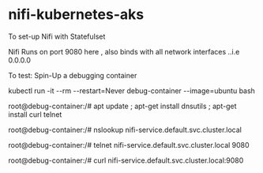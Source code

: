 # nifi-kubernetes-aks
To set-up Nifi with Statefulset


Nifi Runs on port 9080 here , also binds with all network interfaces ..i.e 0.0.0.0


To test:
Spin-Up a debugging container

kubectl run -it --rm --restart=Never debug-container --image=ubuntu bash

root@debug-container:/# apt update ; apt-get install dnsutils ;  apt-get install curl telnet

root@debug-container:/# nslookup nifi-service.default.svc.cluster.local

root@debug-container:/# telnet  nifi-service.default.svc.cluster.local 9080

root@debug-container:/# curl nifi-service.default.svc.cluster.local:9080
